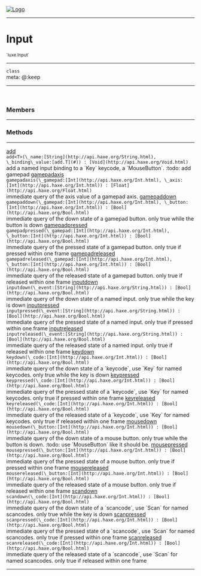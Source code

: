 
[![Logo](../../images/logo.png)](../../api/index.html)

---


<h1>Input</h1>
<small>`luxe.Input`</small>



<hr/>

`class`<br/><span class="meta">
meta: @:keep</span>

<hr/>


&nbsp;
&nbsp;




<h3>Members</h3> <hr/>


<h3>Methods</h3> <hr/><span class="method apipage">
            <a name="add"><a class="lift" href="#add">add</a></a><div class="clear"></div>
            <code class="signature apipage">add&lt;T&gt;(\_name:[String](http://api.haxe.org/String.html)<span></span>, \_binding\_value:[add.T](#)<span></span>) : [Void](http://api.haxe.org/Void.html)</code><br/><span class="small_desc_flat">add a named input binding to a `Key` keycode, a `MouseButton`. :todo: add gamepad</span>


</span>
<span class="method apipage">
            <a name="gamepadaxis"><a class="lift" href="#gamepadaxis">gamepadaxis</a></a><div class="clear"></div>
            <code class="signature apipage">gamepadaxis(\_gamepad:[Int](http://api.haxe.org/Int.html)<span></span>, \_axis:[Int](http://api.haxe.org/Int.html)<span></span>) : [Float](http://api.haxe.org/Float.html)</code><br/><span class="small_desc_flat">immediate query of the axis value of a gamepad axis.</span>


</span>
<span class="method apipage">
            <a name="gamepaddown"><a class="lift" href="#gamepaddown">gamepaddown</a></a><div class="clear"></div>
            <code class="signature apipage">gamepaddown(\_gamepad:[Int](http://api.haxe.org/Int.html)<span></span>, \_button:[Int](http://api.haxe.org/Int.html)<span></span>) : [Bool](http://api.haxe.org/Bool.html)</code><br/><span class="small_desc_flat">immediate query of the down state of a gamepad button. only true while the button is down</span>


</span>
<span class="method apipage">
            <a name="gamepadpressed"><a class="lift" href="#gamepadpressed">gamepadpressed</a></a><div class="clear"></div>
            <code class="signature apipage">gamepadpressed(\_gamepad:[Int](http://api.haxe.org/Int.html)<span></span>, \_button:[Int](http://api.haxe.org/Int.html)<span></span>) : [Bool](http://api.haxe.org/Bool.html)</code><br/><span class="small_desc_flat">immediate query of the pressed state of a gamepad button. only true if pressed within one frame</span>


</span>
<span class="method apipage">
            <a name="gamepadreleased"><a class="lift" href="#gamepadreleased">gamepadreleased</a></a><div class="clear"></div>
            <code class="signature apipage">gamepadreleased(\_gamepad:[Int](http://api.haxe.org/Int.html)<span></span>, \_button:[Int](http://api.haxe.org/Int.html)<span></span>) : [Bool](http://api.haxe.org/Bool.html)</code><br/><span class="small_desc_flat">immediate query of the released state of a gamepad button. only true if released within one frame</span>


</span>
<span class="method apipage">
            <a name="inputdown"><a class="lift" href="#inputdown">inputdown</a></a><div class="clear"></div>
            <code class="signature apipage">inputdown(\_event:[String](http://api.haxe.org/String.html)<span></span>) : [Bool](http://api.haxe.org/Bool.html)</code><br/><span class="small_desc_flat">immediate query of the down state of a named input. only true while the key is down</span>


</span>
<span class="method apipage">
            <a name="inputpressed"><a class="lift" href="#inputpressed">inputpressed</a></a><div class="clear"></div>
            <code class="signature apipage">inputpressed(\_event:[String](http://api.haxe.org/String.html)<span></span>) : [Bool](http://api.haxe.org/Bool.html)</code><br/><span class="small_desc_flat">immediate query of the pressed state of a named input. only true if pressed within one frame</span>


</span>
<span class="method apipage">
            <a name="inputreleased"><a class="lift" href="#inputreleased">inputreleased</a></a><div class="clear"></div>
            <code class="signature apipage">inputreleased(\_event:[String](http://api.haxe.org/String.html)<span></span>) : [Bool](http://api.haxe.org/Bool.html)</code><br/><span class="small_desc_flat">immediate query of the released state of a named input. only true if released within one frame</span>


</span>
<span class="method apipage">
            <a name="keydown"><a class="lift" href="#keydown">keydown</a></a><div class="clear"></div>
            <code class="signature apipage">keydown(\_code:[Int](http://api.haxe.org/Int.html)<span></span>) : [Bool](http://api.haxe.org/Bool.html)</code><br/><span class="small_desc_flat">immediate query of the down state of a `keycode`, use `Key` for named keycodes. only true while the key is down</span>


</span>
<span class="method apipage">
            <a name="keypressed"><a class="lift" href="#keypressed">keypressed</a></a><div class="clear"></div>
            <code class="signature apipage">keypressed(\_code:[Int](http://api.haxe.org/Int.html)<span></span>) : [Bool](http://api.haxe.org/Bool.html)</code><br/><span class="small_desc_flat">immediate query of the pressed state of a `keycode`, use `Key` for named keycodes. only true if pressed within one frame</span>


</span>
<span class="method apipage">
            <a name="keyreleased"><a class="lift" href="#keyreleased">keyreleased</a></a><div class="clear"></div>
            <code class="signature apipage">keyreleased(\_code:[Int](http://api.haxe.org/Int.html)<span></span>) : [Bool](http://api.haxe.org/Bool.html)</code><br/><span class="small_desc_flat">immediate query of the released state of a `keycode`, use `Key` for named keycodes. only true if released within one frame</span>


</span>
<span class="method apipage">
            <a name="mousedown"><a class="lift" href="#mousedown">mousedown</a></a><div class="clear"></div>
            <code class="signature apipage">mousedown(\_button:[Int](http://api.haxe.org/Int.html)<span></span>) : [Bool](http://api.haxe.org/Bool.html)</code><br/><span class="small_desc_flat">immediate query of the down state of a mouse button. only true while the button is down. :todo: use `MouseButton` like it should be.</span>


</span>
<span class="method apipage">
            <a name="mousepressed"><a class="lift" href="#mousepressed">mousepressed</a></a><div class="clear"></div>
            <code class="signature apipage">mousepressed(\_button:[Int](http://api.haxe.org/Int.html)<span></span>) : [Bool](http://api.haxe.org/Bool.html)</code><br/><span class="small_desc_flat">immediate query of the pressed state of a mouse button. only true if pressed within one frame</span>


</span>
<span class="method apipage">
            <a name="mousereleased"><a class="lift" href="#mousereleased">mousereleased</a></a><div class="clear"></div>
            <code class="signature apipage">mousereleased(\_button:[Int](http://api.haxe.org/Int.html)<span></span>) : [Bool](http://api.haxe.org/Bool.html)</code><br/><span class="small_desc_flat">immediate query of the released state of a mouse button. only true if released within one frame</span>


</span>
<span class="method apipage">
            <a name="scandown"><a class="lift" href="#scandown">scandown</a></a><div class="clear"></div>
            <code class="signature apipage">scandown(\_code:[Int](http://api.haxe.org/Int.html)<span></span>) : [Bool](http://api.haxe.org/Bool.html)</code><br/><span class="small_desc_flat">immediate query of the down state of a `scancode`, use `Scan` for named scancodes. only true while the key is down</span>


</span>
<span class="method apipage">
            <a name="scanpressed"><a class="lift" href="#scanpressed">scanpressed</a></a><div class="clear"></div>
            <code class="signature apipage">scanpressed(\_code:[Int](http://api.haxe.org/Int.html)<span></span>) : [Bool](http://api.haxe.org/Bool.html)</code><br/><span class="small_desc_flat">immediate query of the pressed state of a `scancode`, use `Scan` for named scancodes. only true if pressed within one frame</span>


</span>
<span class="method apipage">
            <a name="scanreleased"><a class="lift" href="#scanreleased">scanreleased</a></a><div class="clear"></div>
            <code class="signature apipage">scanreleased(\_code:[Int](http://api.haxe.org/Int.html)<span></span>) : [Bool](http://api.haxe.org/Bool.html)</code><br/><span class="small_desc_flat">immediate query of the released state of a `scancode`, use `Scan` for named scancodes. only true if released within one frame</span>


</span>



<hr/>

&nbsp;
&nbsp;
&nbsp;
&nbsp;